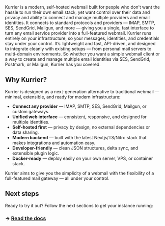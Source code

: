
Kurrier is a modern, self-hosted webmail built for people who don't want the hassle to run their own email stack, yet want control over their data and privacy and ability to connect and manage multiple providers and email identities.
It connects to standard protocols and providers — IMAP, SMTP, SES, SendGrid, Mailgun, and more — giving you a single, fast interface to turn any email service provider into a full-featured webmail.
Kurrier runs entirely on your infrastructure, so your messages, identities, and credentials stay under your control.
It’s lightweight and fast, API-driven, and designed to integrate cleanly with existing setups — from personal mail servers to multi-domain environments.
So whether you want a simple webmail client or a way to create and manage multiple email identities via SES, SendGrid, Postmark, or Mailgun, Kurrier has you covered.



## Why Kurrier?

Kurrier is designed as a next-generation alternative to traditional webmail — minimal, extensible, and ready for modern infrastructure:

- **Connect any provider** — IMAP, SMTP, SES, SendGrid, Mailgun, or custom gateways.
- **Unified web interface** — consistent, responsive, and designed for multiple identities.
- **Self-hosted first** — privacy by design, no external dependencies or data sharing.
- **Modern backend** — built with the latest Nextjs/TS/Nitro stack that makes integrations and automation easy.
- **Developer-friendly** — clean JSON structures, delta sync, and extensible plugin logic.
- **Docker-ready** — deploy easily on your own server, VPS, or container stack.

Kurrier aims to give you the simplicity of a webmail with the flexibility of a full-featured mail gateway — all under your control.


## Next steps

Ready to try it out? Follow the next sections to get your instance running:


### → [Read the docs](https://www.kurrier.org)
